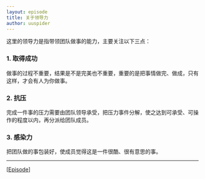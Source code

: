 ```yaml
---
layout: episode
title: 关于领导力
author: uuspider
---
```

这里的领导力是指带领团队做事的能力，主要关注以下三点： 

### 1. 取得成功 

做事的过程不重要，结果是不是完美也不重要，重要的是把事情做完、做成，只有这样，才会有人为你做事。 

### 2. 抗压 

完成一件事的压力需要由团队领导承受，把压力事件分解，使之达到可承受、可操作的程度以内，再分派给团队成员。 

### 3. 感染力 

把团队做的事包装好，使成员觉得这是一件很酷、很有意思的事。

***

[[Episode][episode]]

[episode]:http://about.uuspider.com/2019/06/02/episodeindex.html

